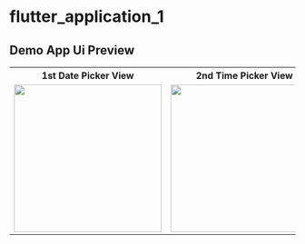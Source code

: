 # flutter_application_1

## Demo App Ui Preview


<table>
  
  
<tr>                    
<th> 1st Date Picker View</th>
<th> 2nd Time Picker View</th>  
</tr>  
  
  
  
<tr>



 <td>
  <img src="https://github.com/yasin9064/flutter_application_1/assets/108936278/88aa4b8a-5979-43df-9313-b65749728667" width="260"/>
 </td>
 
 <td>
  <img src="https://github.com/yasin9064/flutter_application_1/assets/108936278/a38902f6-adfd-4667-a093-3f92632d5312" width="260"/>
 </td>
 







</tr>



</table>





<table>
